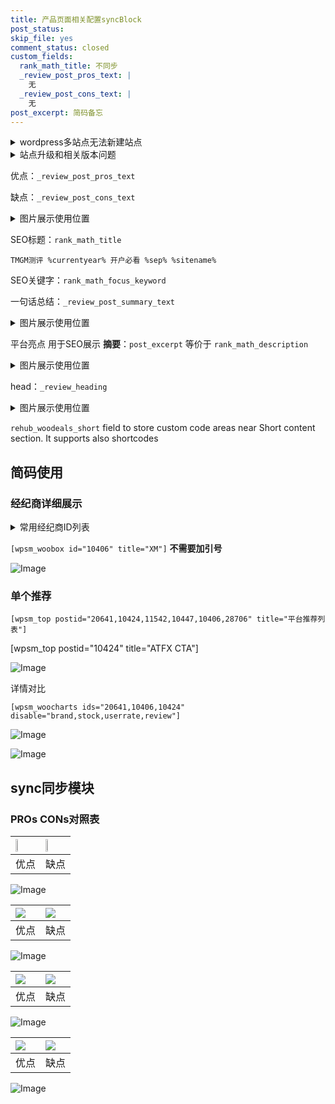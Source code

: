 ```yaml
---
title: 产品页面相关配置syncBlock
post_status: 
skip_file: yes
comment_status: closed
custom_fields:
  rank_math_title: 不同步
  _review_post_pros_text: |
    无
  _review_post_cons_text: |
    无
post_excerpt: 简码备忘
---
```

<details><summary>wordpress多站点无法新建站点</summary>

<li>和报错需要清理cookies一样的原因</li>
<li>wp-config.php里面<code>define( 'SUBDOMAIN_INSTALL', false );//子域名安装</code></li>
<li>新建子站点是用<code>define( 'SUBDOMAIN_INSTALL', true);//子域名安装</code> 完成以后，改成<code>false</code></li>
</details>

<details><summary>站点升级和相关版本问题</summary>

<p>wordpress：5.9.9
woocommerce：7.5.1
出现问题的地方：主题选项里面>><strong>Product layout >>compact style</strong></p>
<p>如何出现没有用过的字段 导致无法保存。先导出配置 然后进行修改，后面再次恢复即可。</p>
<p>出现部分字段无法显示时，需要返回默认布局后，对产品进行保存就好了。</p>
<p></p>
</details>

优点：`_review_post_pros_text`

缺点：`_review_post_cons_text`

<details><summary>图片展示使用位置</summary>

<img src="https://prod-files-secure.s3.us-west-2.amazonaws.com/39ed1227-6d7d-4570-be36-9ccd4a2c4241/f51d3d83-55d4-4bdf-9604-f37ec77ab556/Untitled.png?X-Amz-Algorithm=AWS4-HMAC-SHA256&X-Amz-Content-Sha256=UNSIGNED-PAYLOAD&X-Amz-Credential=ASIAZI2LB466WR26EL3N%2F20250809%2Fus-west-2%2Fs3%2Faws4_request&X-Amz-Date=20250809T105524Z&X-Amz-Expires=3600&X-Amz-Security-Token=IQoJb3JpZ2luX2VjEIP%2F%2F%2F%2F%2F%2F%2F%2F%2F%2FwEaCXVzLXdlc3QtMiJHMEUCICONrNE3BZRywgsEBTMfKL2DqAZlp6ZrOBGelQ7MJeJnAiEA62xO8qplFyuc2GX8S5N9%2FWSknWnEcJA5ijTzh%2Bmmz3QqiAQIvP%2F%2F%2F%2F%2F%2F%2F%2F%2F%2FARAAGgw2Mzc0MjMxODM4MDUiDJ2GPVRrMH5JC42k0CrcA4quhoecaMaUXnxRTu1OuwAaRqLFrcamego7HP19WYxNh7mBif%2FdoLOnEIXhhsUUuTtyYoqFSaj%2FO8O27VjJ6Lj4kJyxmRVUMAyB6SGXN%2BNGp%2BcgFRwkAr29W6p737r8si9BJWythMdtn6bDIW2fEMfFMpKxp0bURZriEcY3mCq3FjZ7r%2BlI31XRVyUHmTATJyTdzqUJ9300ZwNTuQXss1mEW7PV7E3J6Oixo7tHDZz4pb612iQVZ9eWAQre3HMrWKTYYHug%2F96un0A1O3xfp%2FtQL9H%2FPwB%2F2iyeVBRL6uWDMGsDpA6Ufq%2FViWAqb5TrsGaYH3rd73Cg0%2FdEzNdJAMS7koZz8iKmknSUyx4hsbq7uUc9zYCHS0E6H25CNftG3fXtRZWlpxv00QyCE2muJatncy1Zc4BQNx4zKNJFN9Lk0Z11Jbp%2BWknGBAt4mtfw5kYqOP5Q9EQkyaw2I9ccpXQS3fW5jToFNMGWmhh2JrcT8VtL4WKHdn1ajw5peSoXtQVxo9B%2Fnn91NfIP57stPN6KTl5%2BSL%2Bp9F9n%2F%2BVUxBuIsy57PXKFzbi9ZudEB%2BiE7ZRrHp0LxG9DIoQ3O%2BsNwx1%2B6ETsZgbGi4U%2BRedDuDM1HAK7uhBtLEttrTwUMLzR3MQGOqUBItYxraL2sd4uNeUhkQPFlyJJCtUXeYzVCXT7xJkgMSnKY0n%2BRDxPg3Q%2FwCF%2BZqu9XSs%2FBrkYV4gkeKzSb9xNHDXFvVMP%2Fl%2FpNC2GsOtI69g67U19WaAsJRZh%2FNmLQJkUdP9qilMkcCdyw06I%2FlzlZyP6dJ%2FbRYm5YwACwDKZFQepw5ufD%2F3gXsg48wEDnaOpCUKaaUdWqwZJZtVMQVsjOH1NbXiu&X-Amz-Signature=a02ea3e5e95dcd761e4d810d8de7b00d6637e52792ea5d1e35eb69085f79e72f&X-Amz-SignedHeaders=host&x-amz-checksum-mode=ENABLED&x-id=GetObject" alt="Image">
</details>

SEO标题：`rank_math_title`

`TMGM测评 %currentyear% 开户必看 %sep% %sitename%`

SEO关键字：`rank_math_focus_keyword`

一句话总结：`_review_post_summary_text`

<details><summary>图片展示使用位置</summary>

<img src="https://prod-files-secure.s3.us-west-2.amazonaws.com/39ed1227-6d7d-4570-be36-9ccd4a2c4241/4b96a922-296c-4f4e-8630-d1c870cbce01/Untitled.png?X-Amz-Algorithm=AWS4-HMAC-SHA256&X-Amz-Content-Sha256=UNSIGNED-PAYLOAD&X-Amz-Credential=ASIAZI2LB4666LQZVFPZ%2F20250809%2Fus-west-2%2Fs3%2Faws4_request&X-Amz-Date=20250809T105524Z&X-Amz-Expires=3600&X-Amz-Security-Token=IQoJb3JpZ2luX2VjEIP%2F%2F%2F%2F%2F%2F%2F%2F%2F%2FwEaCXVzLXdlc3QtMiJHMEUCIQD3dyrE8vALRtyJ3yotl4%2F4orV8O%2BAlJeVzbClKBlImvgIgGhv892TqtVdH6gARQN7ActmuGrNkT3mfn7tyySUdeGcqiAQIvP%2F%2F%2F%2F%2F%2F%2F%2F%2F%2FARAAGgw2Mzc0MjMxODM4MDUiDP56Zo3EwrGU76sP5SrcA6K5QNIVky0sd4ocUYmaevs6J5vImsKI46FDmfGPQz0fbd3sNU06wmAi1a0EytzjRkMLt%2FajFj0Wj9GnHwyfmPoE%2BMDbBgPfqWnpN0gC0j4n8Z%2BkcMTXMByV86E5%2FEXi9TC0WHJFBw6Zk6FN8nUTsHq1gCrA7xNAq6zUL39y8PRGyUBMdEMS2ZPHZMoSgu7EdjvZICcskR%2BLrpiJFD4NvRZlogxN0pTVqR1QSn7MMUEwaEVce%2B57lOmkhLBCCaPAD1n7L%2BkYwCU3UiWDRacdkirfSZHrZNLUBJJUBBfJjTSGCGMFSMwZTZxJPAIHTHqtC%2Fj%2BDLmcjk8pGAUsK%2Bi5IZjTk95cslXQQLfhkOjauzWRtxgVVZDZDizNVAuAf8BOeEfkgI9%2FIu2XvoeYpsE%2FTY41%2BkKqjqRSDagyO%2F3sa3BmookCJTMCu1uZwfhzUrDs2E79k22uCf2NROhdOk7%2BNALGyai3H%2F7hzwrGIPAXiwXrJcyCns76OJZGZocct1XffOYWD9xyIcm%2FFzytlLwLSvaV2lfRINCCGE%2F3LUG5Xhb5m7p%2FekxArO%2BTiS5Xwq2NMWIMQ8tOT56jbliXHJfiPw1C7%2FwHojqDKDRg3l7O%2F8p9%2FX1uNl4d9fml7EWFMPjQ3MQGOqUBfqrqcf7esfY299k99WIQ7Dt7EwYcyW%2B6ur1m0X5mt30s6ijuJVWr5N1mjASXxp9k6%2BfhDEzByh2Y9OJtoJUjeECCfylp8o5UI%2BBQv2nBxZdDwRvIRPzH5agX7yaYw3iHcS%2FHj6Xc46UI%2FpWFMYWdxg2xbDainCaSXDsERAI7pRD4S6xytJSQ7V04gjh344b3NoUl9b88fVKdbIJjTyg61s4YTPJf&X-Amz-Signature=53d1400c22ce02a1101e1ba461e8ba6f69cbc890e2b979c4fa45e27912f7ea1e&X-Amz-SignedHeaders=host&x-amz-checksum-mode=ENABLED&x-id=GetObject" alt="Image">
</details>

平台亮点 用于SEO展示 **摘要**：`post_excerpt`  等价于 `rank_math_description`

<details><summary>图片展示使用位置</summary>

<img src="https://prod-files-secure.s3.us-west-2.amazonaws.com/39ed1227-6d7d-4570-be36-9ccd4a2c4241/1ee11f63-b60a-4dfe-a7a7-d58ff23b5d88/Untitled.png?X-Amz-Algorithm=AWS4-HMAC-SHA256&X-Amz-Content-Sha256=UNSIGNED-PAYLOAD&X-Amz-Credential=ASIAZI2LB466234CTUNI%2F20250809%2Fus-west-2%2Fs3%2Faws4_request&X-Amz-Date=20250809T105524Z&X-Amz-Expires=3600&X-Amz-Security-Token=IQoJb3JpZ2luX2VjEIP%2F%2F%2F%2F%2F%2F%2F%2F%2F%2FwEaCXVzLXdlc3QtMiJGMEQCIEfDJYZxv7jBdi07YtJyuGkVWUlpzrelrqnetzfxG1upAiBk5kFQVx7T2ZAJ5sz4R6t30%2FMZtbz%2FOP0sZHdzgQJ%2FVSqIBAi8%2F%2F%2F%2F%2F%2F%2F%2F%2F%2F8BEAAaDDYzNzQyMzE4MzgwNSIMJpgp1Z1K5Y65Zah9KtwDcxXxbkL2cYhemQUIfaD6ZP7g00JTb8tYIQJWmz3bmEy1vfrt%2BTI%2BXv%2FJGah9C9SubRkTqvZI4LBPHVPvbmSiabb0PrOrdQ%2FEh7jcV72JvQAxUTUyO5bz%2Fc5sQgg4UR0YEbofM7vveRtKKuhbmGO%2Bqptahcr1uAfChyRIpDawjGCv4PsXMhXJk25415%2ByUTPkIt8NgAo%2Bpp9AW1LDGeDZz7kjsLopLb3fhhL4FJv%2F1t%2FItWmtmzk16rzP%2BCO%2BQt55l5UV2du3XWhVGnQ1cz4vCVhHuZdUxdiYgkqXoq4zhU%2BapTECz8hv3yJSwXgg293ofeDQA0BsaHjtJeYgVODNa0%2Bc5tnGLxqK%2BhZtdeZNBzEBt9Y%2B2dWgEig%2FKzmCbicQ7b1R%2FiYPal8skPyJ0DFmUGsVBCUosVchLE9Ut61f8mx9bf5vEPlelbUi2iUce98dsdp1eMFnoZjSoRypz4pVhD%2Bzk3kNTDjtHudcwo7byjhH9p%2BotvomMbwtX6Iur32U1NmKme9%2BHn4Az3IceGaNt4ELfxaSgtliiniCUVWsYcLSFowDiem7LBnE6UleWkUXOsFE2DSCTewGocn6sTLHIbH2nY9N5RlutcsdP8VmCFfDcFjJYC0ake69z1Ywpc%2FcxAY6pgEW0w9%2BZBvamjVv7p7aTf4LTRCImvM40U1kBgSZJfVRqKAEeNKaH9oLDoK9zn9u6D5dmnoHVNekv7oG3ouZms5vQCBpfMQ9dLTj1VFO3WQ%2BbiKCxA%2FOgEwVvYUDoYahSKxDsbbCN8fmuy5%2BIwqqWO5BdDCw2D8n6VJJtWN2amnJu%2Bza4F1R2W27R%2FgDkM%2FvD3%2FS0PdIBR9X%2BvI64CA6XGjntfCNNrUB&X-Amz-Signature=8cb45a8b9d0e69c3efff5b7636a0f2f17b9eb4668ec792b5cd2a13211e1e3784&X-Amz-SignedHeaders=host&x-amz-checksum-mode=ENABLED&x-id=GetObject" alt="Image">
<img src="https://prod-files-secure.s3.us-west-2.amazonaws.com/39ed1227-6d7d-4570-be36-9ccd4a2c4241/ad4118b5-78d8-4fbe-801e-3b29b5d99c01/Untitled.png?X-Amz-Algorithm=AWS4-HMAC-SHA256&X-Amz-Content-Sha256=UNSIGNED-PAYLOAD&X-Amz-Credential=ASIAZI2LB466234CTUNI%2F20250809%2Fus-west-2%2Fs3%2Faws4_request&X-Amz-Date=20250809T105524Z&X-Amz-Expires=3600&X-Amz-Security-Token=IQoJb3JpZ2luX2VjEIP%2F%2F%2F%2F%2F%2F%2F%2F%2F%2FwEaCXVzLXdlc3QtMiJGMEQCIEfDJYZxv7jBdi07YtJyuGkVWUlpzrelrqnetzfxG1upAiBk5kFQVx7T2ZAJ5sz4R6t30%2FMZtbz%2FOP0sZHdzgQJ%2FVSqIBAi8%2F%2F%2F%2F%2F%2F%2F%2F%2F%2F8BEAAaDDYzNzQyMzE4MzgwNSIMJpgp1Z1K5Y65Zah9KtwDcxXxbkL2cYhemQUIfaD6ZP7g00JTb8tYIQJWmz3bmEy1vfrt%2BTI%2BXv%2FJGah9C9SubRkTqvZI4LBPHVPvbmSiabb0PrOrdQ%2FEh7jcV72JvQAxUTUyO5bz%2Fc5sQgg4UR0YEbofM7vveRtKKuhbmGO%2Bqptahcr1uAfChyRIpDawjGCv4PsXMhXJk25415%2ByUTPkIt8NgAo%2Bpp9AW1LDGeDZz7kjsLopLb3fhhL4FJv%2F1t%2FItWmtmzk16rzP%2BCO%2BQt55l5UV2du3XWhVGnQ1cz4vCVhHuZdUxdiYgkqXoq4zhU%2BapTECz8hv3yJSwXgg293ofeDQA0BsaHjtJeYgVODNa0%2Bc5tnGLxqK%2BhZtdeZNBzEBt9Y%2B2dWgEig%2FKzmCbicQ7b1R%2FiYPal8skPyJ0DFmUGsVBCUosVchLE9Ut61f8mx9bf5vEPlelbUi2iUce98dsdp1eMFnoZjSoRypz4pVhD%2Bzk3kNTDjtHudcwo7byjhH9p%2BotvomMbwtX6Iur32U1NmKme9%2BHn4Az3IceGaNt4ELfxaSgtliiniCUVWsYcLSFowDiem7LBnE6UleWkUXOsFE2DSCTewGocn6sTLHIbH2nY9N5RlutcsdP8VmCFfDcFjJYC0ake69z1Ywpc%2FcxAY6pgEW0w9%2BZBvamjVv7p7aTf4LTRCImvM40U1kBgSZJfVRqKAEeNKaH9oLDoK9zn9u6D5dmnoHVNekv7oG3ouZms5vQCBpfMQ9dLTj1VFO3WQ%2BbiKCxA%2FOgEwVvYUDoYahSKxDsbbCN8fmuy5%2BIwqqWO5BdDCw2D8n6VJJtWN2amnJu%2Bza4F1R2W27R%2FgDkM%2FvD3%2FS0PdIBR9X%2BvI64CA6XGjntfCNNrUB&X-Amz-Signature=bf29bfedc7bf18bf4cd0db4cd05653a8f19be7d1b2e214f0070401f92883c405&X-Amz-SignedHeaders=host&x-amz-checksum-mode=ENABLED&x-id=GetObject" alt="Image">
<img src="https://prod-files-secure.s3.us-west-2.amazonaws.com/39ed1227-6d7d-4570-be36-9ccd4a2c4241/a38cf7c9-a79c-4b64-9e94-13589fe0758b/Untitled.png?X-Amz-Algorithm=AWS4-HMAC-SHA256&X-Amz-Content-Sha256=UNSIGNED-PAYLOAD&X-Amz-Credential=ASIAZI2LB466234CTUNI%2F20250809%2Fus-west-2%2Fs3%2Faws4_request&X-Amz-Date=20250809T105524Z&X-Amz-Expires=3600&X-Amz-Security-Token=IQoJb3JpZ2luX2VjEIP%2F%2F%2F%2F%2F%2F%2F%2F%2F%2FwEaCXVzLXdlc3QtMiJGMEQCIEfDJYZxv7jBdi07YtJyuGkVWUlpzrelrqnetzfxG1upAiBk5kFQVx7T2ZAJ5sz4R6t30%2FMZtbz%2FOP0sZHdzgQJ%2FVSqIBAi8%2F%2F%2F%2F%2F%2F%2F%2F%2F%2F8BEAAaDDYzNzQyMzE4MzgwNSIMJpgp1Z1K5Y65Zah9KtwDcxXxbkL2cYhemQUIfaD6ZP7g00JTb8tYIQJWmz3bmEy1vfrt%2BTI%2BXv%2FJGah9C9SubRkTqvZI4LBPHVPvbmSiabb0PrOrdQ%2FEh7jcV72JvQAxUTUyO5bz%2Fc5sQgg4UR0YEbofM7vveRtKKuhbmGO%2Bqptahcr1uAfChyRIpDawjGCv4PsXMhXJk25415%2ByUTPkIt8NgAo%2Bpp9AW1LDGeDZz7kjsLopLb3fhhL4FJv%2F1t%2FItWmtmzk16rzP%2BCO%2BQt55l5UV2du3XWhVGnQ1cz4vCVhHuZdUxdiYgkqXoq4zhU%2BapTECz8hv3yJSwXgg293ofeDQA0BsaHjtJeYgVODNa0%2Bc5tnGLxqK%2BhZtdeZNBzEBt9Y%2B2dWgEig%2FKzmCbicQ7b1R%2FiYPal8skPyJ0DFmUGsVBCUosVchLE9Ut61f8mx9bf5vEPlelbUi2iUce98dsdp1eMFnoZjSoRypz4pVhD%2Bzk3kNTDjtHudcwo7byjhH9p%2BotvomMbwtX6Iur32U1NmKme9%2BHn4Az3IceGaNt4ELfxaSgtliiniCUVWsYcLSFowDiem7LBnE6UleWkUXOsFE2DSCTewGocn6sTLHIbH2nY9N5RlutcsdP8VmCFfDcFjJYC0ake69z1Ywpc%2FcxAY6pgEW0w9%2BZBvamjVv7p7aTf4LTRCImvM40U1kBgSZJfVRqKAEeNKaH9oLDoK9zn9u6D5dmnoHVNekv7oG3ouZms5vQCBpfMQ9dLTj1VFO3WQ%2BbiKCxA%2FOgEwVvYUDoYahSKxDsbbCN8fmuy5%2BIwqqWO5BdDCw2D8n6VJJtWN2amnJu%2Bza4F1R2W27R%2FgDkM%2FvD3%2FS0PdIBR9X%2BvI64CA6XGjntfCNNrUB&X-Amz-Signature=eb0736284bc6746e7fefec6f663c13579973436b6791a53da4d96fdc62b60e22&X-Amz-SignedHeaders=host&x-amz-checksum-mode=ENABLED&x-id=GetObject" alt="Image">
<img src="https://prod-files-secure.s3.us-west-2.amazonaws.com/39ed1227-6d7d-4570-be36-9ccd4a2c4241/7da6fc1e-d2ac-42ae-8c75-cb5749aa18f6/Untitled.png?X-Amz-Algorithm=AWS4-HMAC-SHA256&X-Amz-Content-Sha256=UNSIGNED-PAYLOAD&X-Amz-Credential=ASIAZI2LB466234CTUNI%2F20250809%2Fus-west-2%2Fs3%2Faws4_request&X-Amz-Date=20250809T105524Z&X-Amz-Expires=3600&X-Amz-Security-Token=IQoJb3JpZ2luX2VjEIP%2F%2F%2F%2F%2F%2F%2F%2F%2F%2FwEaCXVzLXdlc3QtMiJGMEQCIEfDJYZxv7jBdi07YtJyuGkVWUlpzrelrqnetzfxG1upAiBk5kFQVx7T2ZAJ5sz4R6t30%2FMZtbz%2FOP0sZHdzgQJ%2FVSqIBAi8%2F%2F%2F%2F%2F%2F%2F%2F%2F%2F8BEAAaDDYzNzQyMzE4MzgwNSIMJpgp1Z1K5Y65Zah9KtwDcxXxbkL2cYhemQUIfaD6ZP7g00JTb8tYIQJWmz3bmEy1vfrt%2BTI%2BXv%2FJGah9C9SubRkTqvZI4LBPHVPvbmSiabb0PrOrdQ%2FEh7jcV72JvQAxUTUyO5bz%2Fc5sQgg4UR0YEbofM7vveRtKKuhbmGO%2Bqptahcr1uAfChyRIpDawjGCv4PsXMhXJk25415%2ByUTPkIt8NgAo%2Bpp9AW1LDGeDZz7kjsLopLb3fhhL4FJv%2F1t%2FItWmtmzk16rzP%2BCO%2BQt55l5UV2du3XWhVGnQ1cz4vCVhHuZdUxdiYgkqXoq4zhU%2BapTECz8hv3yJSwXgg293ofeDQA0BsaHjtJeYgVODNa0%2Bc5tnGLxqK%2BhZtdeZNBzEBt9Y%2B2dWgEig%2FKzmCbicQ7b1R%2FiYPal8skPyJ0DFmUGsVBCUosVchLE9Ut61f8mx9bf5vEPlelbUi2iUce98dsdp1eMFnoZjSoRypz4pVhD%2Bzk3kNTDjtHudcwo7byjhH9p%2BotvomMbwtX6Iur32U1NmKme9%2BHn4Az3IceGaNt4ELfxaSgtliiniCUVWsYcLSFowDiem7LBnE6UleWkUXOsFE2DSCTewGocn6sTLHIbH2nY9N5RlutcsdP8VmCFfDcFjJYC0ake69z1Ywpc%2FcxAY6pgEW0w9%2BZBvamjVv7p7aTf4LTRCImvM40U1kBgSZJfVRqKAEeNKaH9oLDoK9zn9u6D5dmnoHVNekv7oG3ouZms5vQCBpfMQ9dLTj1VFO3WQ%2BbiKCxA%2FOgEwVvYUDoYahSKxDsbbCN8fmuy5%2BIwqqWO5BdDCw2D8n6VJJtWN2amnJu%2Bza4F1R2W27R%2FgDkM%2FvD3%2FS0PdIBR9X%2BvI64CA6XGjntfCNNrUB&X-Amz-Signature=b5b054f18f492c4f31c97fc9a6f98410fe1a164646d4144ec81214e81e00a70a&X-Amz-SignedHeaders=host&x-amz-checksum-mode=ENABLED&x-id=GetObject" alt="Image">
<img src="https://prod-files-secure.s3.us-west-2.amazonaws.com/39ed1227-6d7d-4570-be36-9ccd4a2c4241/7e97f40a-eaee-47f5-b2f9-475f96808fa7/Untitled.png?X-Amz-Algorithm=AWS4-HMAC-SHA256&X-Amz-Content-Sha256=UNSIGNED-PAYLOAD&X-Amz-Credential=ASIAZI2LB466234CTUNI%2F20250809%2Fus-west-2%2Fs3%2Faws4_request&X-Amz-Date=20250809T105524Z&X-Amz-Expires=3600&X-Amz-Security-Token=IQoJb3JpZ2luX2VjEIP%2F%2F%2F%2F%2F%2F%2F%2F%2F%2FwEaCXVzLXdlc3QtMiJGMEQCIEfDJYZxv7jBdi07YtJyuGkVWUlpzrelrqnetzfxG1upAiBk5kFQVx7T2ZAJ5sz4R6t30%2FMZtbz%2FOP0sZHdzgQJ%2FVSqIBAi8%2F%2F%2F%2F%2F%2F%2F%2F%2F%2F8BEAAaDDYzNzQyMzE4MzgwNSIMJpgp1Z1K5Y65Zah9KtwDcxXxbkL2cYhemQUIfaD6ZP7g00JTb8tYIQJWmz3bmEy1vfrt%2BTI%2BXv%2FJGah9C9SubRkTqvZI4LBPHVPvbmSiabb0PrOrdQ%2FEh7jcV72JvQAxUTUyO5bz%2Fc5sQgg4UR0YEbofM7vveRtKKuhbmGO%2Bqptahcr1uAfChyRIpDawjGCv4PsXMhXJk25415%2ByUTPkIt8NgAo%2Bpp9AW1LDGeDZz7kjsLopLb3fhhL4FJv%2F1t%2FItWmtmzk16rzP%2BCO%2BQt55l5UV2du3XWhVGnQ1cz4vCVhHuZdUxdiYgkqXoq4zhU%2BapTECz8hv3yJSwXgg293ofeDQA0BsaHjtJeYgVODNa0%2Bc5tnGLxqK%2BhZtdeZNBzEBt9Y%2B2dWgEig%2FKzmCbicQ7b1R%2FiYPal8skPyJ0DFmUGsVBCUosVchLE9Ut61f8mx9bf5vEPlelbUi2iUce98dsdp1eMFnoZjSoRypz4pVhD%2Bzk3kNTDjtHudcwo7byjhH9p%2BotvomMbwtX6Iur32U1NmKme9%2BHn4Az3IceGaNt4ELfxaSgtliiniCUVWsYcLSFowDiem7LBnE6UleWkUXOsFE2DSCTewGocn6sTLHIbH2nY9N5RlutcsdP8VmCFfDcFjJYC0ake69z1Ywpc%2FcxAY6pgEW0w9%2BZBvamjVv7p7aTf4LTRCImvM40U1kBgSZJfVRqKAEeNKaH9oLDoK9zn9u6D5dmnoHVNekv7oG3ouZms5vQCBpfMQ9dLTj1VFO3WQ%2BbiKCxA%2FOgEwVvYUDoYahSKxDsbbCN8fmuy5%2BIwqqWO5BdDCw2D8n6VJJtWN2amnJu%2Bza4F1R2W27R%2FgDkM%2FvD3%2FS0PdIBR9X%2BvI64CA6XGjntfCNNrUB&X-Amz-Signature=f187c3a4855858c0e2be892cf7cccdcc4d87d298100c9bf82d5b142e88a12753&X-Amz-SignedHeaders=host&x-amz-checksum-mode=ENABLED&x-id=GetObject" alt="Image">
</details>

head：`_review_heading`

<details><summary>图片展示使用位置</summary>

<img src="https://prod-files-secure.s3.us-west-2.amazonaws.com/39ed1227-6d7d-4570-be36-9ccd4a2c4241/3a4650ad-9887-415c-889a-edd51fa54f27/Untitled.png?X-Amz-Algorithm=AWS4-HMAC-SHA256&X-Amz-Content-Sha256=UNSIGNED-PAYLOAD&X-Amz-Credential=ASIAZI2LB466ZDZLVRRM%2F20250809%2Fus-west-2%2Fs3%2Faws4_request&X-Amz-Date=20250809T105526Z&X-Amz-Expires=3600&X-Amz-Security-Token=IQoJb3JpZ2luX2VjEIP%2F%2F%2F%2F%2F%2F%2F%2F%2F%2FwEaCXVzLXdlc3QtMiJHMEUCIAdFtp8R6Jge7UcFXT%2FkoTALKDfaAmleU5ipFzdZ3WdPAiEA%2FqS4Y4V6zCHop6sDpmoKAInnFD16yjADUcX%2BxkN%2BF2EqiAQIvP%2F%2F%2F%2F%2F%2F%2F%2F%2F%2FARAAGgw2Mzc0MjMxODM4MDUiDLRMYlka7gF7qWfzACrcA6IDeTk5Jxm2G5KLFV7FxPV7zzQA3Ln6yq6RmzuIJmMt3r4iUQZkMdoFY8Yl7aRvN2TV9JkC3QpipUKBPKKuHsNBMv%2FBALq5qcfF6HPluRn8Ize0tzz6G31hnNah8NPl2pEDM9Ljr5%2FoBlyKMBubzOpKOa4QgDslPHhuERirPUhT7mHkWAGQmKCo2MCVU55YgeFw66F3nNv6MFp7WiKTq4ngkLqwucrxMQ9dqHbY0mQ0rOZz0%2Bf8woraokVdiw45A5j%2Bkozos8edUskVkVa7ODc%2FpCyYqC8KFCBQuwR7DoASndalUEAU2VH3xJxPlMyXWgJJHcFrO3St1mNzEkmrk0ajOzJzPp8Lm6%2FFX56%2FkRRLiEs2hOWglCvvmDYjN3G8I%2Bo7b1byL%2FrOL3SuJOW5kI2WWXx8q587ZyU%2B6rxTTe%2FBBa%2FEyM8W0mkdiQR9y8dSjCt%2B5HgSN5lrhhUlGEY1FIZicyyGKNiAsd6WwaA1WH5Yg4vNqcUN1KqDz8Kvsz1QgU3m%2B30%2FDmZFTvvkK%2F7tYEapoI25hhen6sHDl7DA9aqltLJFmTT6RVuJgwViqkwcrsKbSsnc9le94OKhrFAwjp5EqhxqcS9Tq89rqhiqDlqk1b%2FoxIdprG7j4OU1MKTK3MQGOqUBUlW33PhC9PomzaFKAavFRCEUQX7oOOcWLD%2Fdebk3qxe%2F23jH8W3uOV5Qp0dgOxzBP1ZvygmsoYryLZJKdXVYMp6xA5CL7CnS8GK9aXN7T5w9BrLMlJd%2FIwTX7TbOkEIJ%2BLGQ7tvGwoLlRm%2F6DC%2BvhFxnkumL0jeOisw%2Fs01PjB%2FGciRT6OgcKpJv%2F8Smy229Cwf4K9D3%2BT2O63uPVFYFmREMpbmH&X-Amz-Signature=e1f07786764b08f184e84cb62a7f567d975800c6c9d597ae6f2ddad75ccc09af&X-Amz-SignedHeaders=host&x-amz-checksum-mode=ENABLED&x-id=GetObject" alt="Image">
</details>

`rehub_woodeals_short`	field to store custom code areas near Short content section. It supports also shortcodes



## 简码使用

### 经纪商详细展示

<details><summary>常用经纪商ID列表</summary>

<pre><code class="php">嘉盛 ===> 20641  [wpsm_woobox id="20641" title="嘉盛"]
易信easymarkets ===> 11542  [wpsm_woobox id="11542" title="易信easymarkets"]
ATFX外汇 ===> 10424  [wpsm_woobox id="10424" title="ATFX"]
XM ===> 10406  [wpsm_woobox id="10406" title="XM"]
TMGM ===> 29622  [wpsm_woobox id="29622" title="TMGM"]
HYCM ===> 10447  [wpsm_woobox id="10447" title="HYCM"]
fpmarkets澳福外汇 ===> 20639  [wpsm_woobox id="20639" title="fpmarkets澳福外汇"]</code></pre>
</details>

`[wpsm_woobox id="10406" title="XM"]` **不需要加引号**

![Image](https://prod-files-secure.s3.us-west-2.amazonaws.com/39ed1227-6d7d-4570-be36-9ccd4a2c4241/4f898f9d-0fa7-4e43-acd3-ac6bc7be575a/Untitled.png?X-Amz-Algorithm=AWS4-HMAC-SHA256&X-Amz-Content-Sha256=UNSIGNED-PAYLOAD&X-Amz-Credential=ASIAZI2LB466RDR5TEDT%2F20250809%2Fus-west-2%2Fs3%2Faws4_request&X-Amz-Date=20250809T105522Z&X-Amz-Expires=3600&X-Amz-Security-Token=IQoJb3JpZ2luX2VjEIP%2F%2F%2F%2F%2F%2F%2F%2F%2F%2FwEaCXVzLXdlc3QtMiJHMEUCIQDmgD87KJzihH1NTlneBNyN1zYhRudtfYdL%2Fe5vz1%2BIvwIgZTAn8MkDHnjYqYIcA04goo%2Bb%2F7gE2WRop%2BdnWM7HcFIqiAQIvP%2F%2F%2F%2F%2F%2F%2F%2F%2F%2FARAAGgw2Mzc0MjMxODM4MDUiDBr4m9LTG6U60oM7OyrcA1ROHy8SE5EVetKOjCuGU%2BhO%2Fs%2FkfHK0WdM%2BuMClrnHsGfCCLfOOP5ZczH6GS4gc1AZrCLw%2BbS1Sktv1jAXwxTcNHAc0dlJObGCu4bMYfuiWWEHgIj8%2FLwSo%2B9%2F3tvnPYn2u2oxQyhhkOWQZIxlyeWpGuWg0PBcp8dd28H0MXm%2FT0%2B7v3PN3UJp8Zsbv8r1cl4NaKN8oUOjey8tsH0Qa0DQjd2LYHMw1Gd%2BQWgPi73Rz%2B%2FfDuvry%2B0uwtDKQ1oyVPxagPYkkU5d52TtKMpnsYPE3H7vhqKTA616NFSo8tbrbpphcw7taTdhx3A7ZHSIdJXspz88sYLzr%2BMaocoJXaMfXXVBtglazHl6zvu0aOT3b0G9MIBFnXRVeN0bTjYQIR5SRj%2Fp%2BXUizHs5H953PTdLOA6HOiS%2BDvIP56L5h%2FEd4QBGvq9D8V0Wg6CyWnVNhluCoxgz%2BisApNAVbJ%2B8cHGXfYig4mpFZcl9ted1vEnVO9Bb2SQSBkCkr2wnnyZrK13NsLU1voS7mH%2FZ6bdguOUc05yNsDMWoFi%2BCvelm0X8z0m%2FPSptI9plmBURDHJUe2i4fVECeLIO%2Bq3lGDxzvQmlIxhBYPpGWOG0PUQy7oPghyL7rBEGULhGVkmyBMKLJ3MQGOqUBVxLmN33bGg7%2BCMzQEy8RVqpjkTFGzae74cz%2F12j3UDjth9bH9U0D2x8uzmtlLDSEB0bSsfLO3%2ByCp1hpql74ASq4%2FOYi0u%2B19Ut8Mm59VOutnnc9oMvo2q6h%2ByT17pcl%2FOSn3gZoDko%2BzA47ywS7EPaneaLlrekCsxyYdmih47uab1mXq182Y7tJhJ3q49tSHUNX53hC0jqL%2Fw5bBpuJQbeJtFKW&X-Amz-Signature=0620d14ddbfee0cc0713c9f049d01f3969b5a51cc2da049cd750769d6c2ad1e1&X-Amz-SignedHeaders=host&x-amz-checksum-mode=ENABLED&x-id=GetObject)

### 单个推荐
`[wpsm_top postid="20641,10424,11542,10447,10406,28706" title="平台推荐列表"]`

[wpsm_top postid="10424" title="ATFX CTA"]

![Image](https://prod-files-secure.s3.us-west-2.amazonaws.com/39ed1227-6d7d-4570-be36-9ccd4a2c4241/5ac620dc-51a8-48b6-b55d-91f47299193c/Untitled.png?X-Amz-Algorithm=AWS4-HMAC-SHA256&X-Amz-Content-Sha256=UNSIGNED-PAYLOAD&X-Amz-Credential=ASIAZI2LB466RDR5TEDT%2F20250809%2Fus-west-2%2Fs3%2Faws4_request&X-Amz-Date=20250809T105522Z&X-Amz-Expires=3600&X-Amz-Security-Token=IQoJb3JpZ2luX2VjEIP%2F%2F%2F%2F%2F%2F%2F%2F%2F%2FwEaCXVzLXdlc3QtMiJHMEUCIQDmgD87KJzihH1NTlneBNyN1zYhRudtfYdL%2Fe5vz1%2BIvwIgZTAn8MkDHnjYqYIcA04goo%2Bb%2F7gE2WRop%2BdnWM7HcFIqiAQIvP%2F%2F%2F%2F%2F%2F%2F%2F%2F%2FARAAGgw2Mzc0MjMxODM4MDUiDBr4m9LTG6U60oM7OyrcA1ROHy8SE5EVetKOjCuGU%2BhO%2Fs%2FkfHK0WdM%2BuMClrnHsGfCCLfOOP5ZczH6GS4gc1AZrCLw%2BbS1Sktv1jAXwxTcNHAc0dlJObGCu4bMYfuiWWEHgIj8%2FLwSo%2B9%2F3tvnPYn2u2oxQyhhkOWQZIxlyeWpGuWg0PBcp8dd28H0MXm%2FT0%2B7v3PN3UJp8Zsbv8r1cl4NaKN8oUOjey8tsH0Qa0DQjd2LYHMw1Gd%2BQWgPi73Rz%2B%2FfDuvry%2B0uwtDKQ1oyVPxagPYkkU5d52TtKMpnsYPE3H7vhqKTA616NFSo8tbrbpphcw7taTdhx3A7ZHSIdJXspz88sYLzr%2BMaocoJXaMfXXVBtglazHl6zvu0aOT3b0G9MIBFnXRVeN0bTjYQIR5SRj%2Fp%2BXUizHs5H953PTdLOA6HOiS%2BDvIP56L5h%2FEd4QBGvq9D8V0Wg6CyWnVNhluCoxgz%2BisApNAVbJ%2B8cHGXfYig4mpFZcl9ted1vEnVO9Bb2SQSBkCkr2wnnyZrK13NsLU1voS7mH%2FZ6bdguOUc05yNsDMWoFi%2BCvelm0X8z0m%2FPSptI9plmBURDHJUe2i4fVECeLIO%2Bq3lGDxzvQmlIxhBYPpGWOG0PUQy7oPghyL7rBEGULhGVkmyBMKLJ3MQGOqUBVxLmN33bGg7%2BCMzQEy8RVqpjkTFGzae74cz%2F12j3UDjth9bH9U0D2x8uzmtlLDSEB0bSsfLO3%2ByCp1hpql74ASq4%2FOYi0u%2B19Ut8Mm59VOutnnc9oMvo2q6h%2ByT17pcl%2FOSn3gZoDko%2BzA47ywS7EPaneaLlrekCsxyYdmih47uab1mXq182Y7tJhJ3q49tSHUNX53hC0jqL%2Fw5bBpuJQbeJtFKW&X-Amz-Signature=c3f42ee3b2908a940f6996bc07b1f0bdc786e9d944b9456c84ecf12750d9e35c&X-Amz-SignedHeaders=host&x-amz-checksum-mode=ENABLED&x-id=GetObject)

详情对比

`[wpsm_woocharts ids="20641,10406,10424" disable="brand,stock,userrate,review"]`

![Image](https://prod-files-secure.s3.us-west-2.amazonaws.com/39ed1227-6d7d-4570-be36-9ccd4a2c4241/bf3ba45f-b9f3-4295-8aef-b4a495fd25f4/Untitled.png?X-Amz-Algorithm=AWS4-HMAC-SHA256&X-Amz-Content-Sha256=UNSIGNED-PAYLOAD&X-Amz-Credential=ASIAZI2LB466RDR5TEDT%2F20250809%2Fus-west-2%2Fs3%2Faws4_request&X-Amz-Date=20250809T105522Z&X-Amz-Expires=3600&X-Amz-Security-Token=IQoJb3JpZ2luX2VjEIP%2F%2F%2F%2F%2F%2F%2F%2F%2F%2FwEaCXVzLXdlc3QtMiJHMEUCIQDmgD87KJzihH1NTlneBNyN1zYhRudtfYdL%2Fe5vz1%2BIvwIgZTAn8MkDHnjYqYIcA04goo%2Bb%2F7gE2WRop%2BdnWM7HcFIqiAQIvP%2F%2F%2F%2F%2F%2F%2F%2F%2F%2FARAAGgw2Mzc0MjMxODM4MDUiDBr4m9LTG6U60oM7OyrcA1ROHy8SE5EVetKOjCuGU%2BhO%2Fs%2FkfHK0WdM%2BuMClrnHsGfCCLfOOP5ZczH6GS4gc1AZrCLw%2BbS1Sktv1jAXwxTcNHAc0dlJObGCu4bMYfuiWWEHgIj8%2FLwSo%2B9%2F3tvnPYn2u2oxQyhhkOWQZIxlyeWpGuWg0PBcp8dd28H0MXm%2FT0%2B7v3PN3UJp8Zsbv8r1cl4NaKN8oUOjey8tsH0Qa0DQjd2LYHMw1Gd%2BQWgPi73Rz%2B%2FfDuvry%2B0uwtDKQ1oyVPxagPYkkU5d52TtKMpnsYPE3H7vhqKTA616NFSo8tbrbpphcw7taTdhx3A7ZHSIdJXspz88sYLzr%2BMaocoJXaMfXXVBtglazHl6zvu0aOT3b0G9MIBFnXRVeN0bTjYQIR5SRj%2Fp%2BXUizHs5H953PTdLOA6HOiS%2BDvIP56L5h%2FEd4QBGvq9D8V0Wg6CyWnVNhluCoxgz%2BisApNAVbJ%2B8cHGXfYig4mpFZcl9ted1vEnVO9Bb2SQSBkCkr2wnnyZrK13NsLU1voS7mH%2FZ6bdguOUc05yNsDMWoFi%2BCvelm0X8z0m%2FPSptI9plmBURDHJUe2i4fVECeLIO%2Bq3lGDxzvQmlIxhBYPpGWOG0PUQy7oPghyL7rBEGULhGVkmyBMKLJ3MQGOqUBVxLmN33bGg7%2BCMzQEy8RVqpjkTFGzae74cz%2F12j3UDjth9bH9U0D2x8uzmtlLDSEB0bSsfLO3%2ByCp1hpql74ASq4%2FOYi0u%2B19Ut8Mm59VOutnnc9oMvo2q6h%2ByT17pcl%2FOSn3gZoDko%2BzA47ywS7EPaneaLlrekCsxyYdmih47uab1mXq182Y7tJhJ3q49tSHUNX53hC0jqL%2Fw5bBpuJQbeJtFKW&X-Amz-Signature=ae61d492885edb5942dc200b8b3f624792a9bd3b2a4c944c48aa202444b94f6d&X-Amz-SignedHeaders=host&x-amz-checksum-mode=ENABLED&x-id=GetObject)

![Image](https://prod-files-secure.s3.us-west-2.amazonaws.com/39ed1227-6d7d-4570-be36-9ccd4a2c4241/30bc56ef-f383-4b48-9768-2ebc9e436ec0/Untitled.png?X-Amz-Algorithm=AWS4-HMAC-SHA256&X-Amz-Content-Sha256=UNSIGNED-PAYLOAD&X-Amz-Credential=ASIAZI2LB466RDR5TEDT%2F20250809%2Fus-west-2%2Fs3%2Faws4_request&X-Amz-Date=20250809T105522Z&X-Amz-Expires=3600&X-Amz-Security-Token=IQoJb3JpZ2luX2VjEIP%2F%2F%2F%2F%2F%2F%2F%2F%2F%2FwEaCXVzLXdlc3QtMiJHMEUCIQDmgD87KJzihH1NTlneBNyN1zYhRudtfYdL%2Fe5vz1%2BIvwIgZTAn8MkDHnjYqYIcA04goo%2Bb%2F7gE2WRop%2BdnWM7HcFIqiAQIvP%2F%2F%2F%2F%2F%2F%2F%2F%2F%2FARAAGgw2Mzc0MjMxODM4MDUiDBr4m9LTG6U60oM7OyrcA1ROHy8SE5EVetKOjCuGU%2BhO%2Fs%2FkfHK0WdM%2BuMClrnHsGfCCLfOOP5ZczH6GS4gc1AZrCLw%2BbS1Sktv1jAXwxTcNHAc0dlJObGCu4bMYfuiWWEHgIj8%2FLwSo%2B9%2F3tvnPYn2u2oxQyhhkOWQZIxlyeWpGuWg0PBcp8dd28H0MXm%2FT0%2B7v3PN3UJp8Zsbv8r1cl4NaKN8oUOjey8tsH0Qa0DQjd2LYHMw1Gd%2BQWgPi73Rz%2B%2FfDuvry%2B0uwtDKQ1oyVPxagPYkkU5d52TtKMpnsYPE3H7vhqKTA616NFSo8tbrbpphcw7taTdhx3A7ZHSIdJXspz88sYLzr%2BMaocoJXaMfXXVBtglazHl6zvu0aOT3b0G9MIBFnXRVeN0bTjYQIR5SRj%2Fp%2BXUizHs5H953PTdLOA6HOiS%2BDvIP56L5h%2FEd4QBGvq9D8V0Wg6CyWnVNhluCoxgz%2BisApNAVbJ%2B8cHGXfYig4mpFZcl9ted1vEnVO9Bb2SQSBkCkr2wnnyZrK13NsLU1voS7mH%2FZ6bdguOUc05yNsDMWoFi%2BCvelm0X8z0m%2FPSptI9plmBURDHJUe2i4fVECeLIO%2Bq3lGDxzvQmlIxhBYPpGWOG0PUQy7oPghyL7rBEGULhGVkmyBMKLJ3MQGOqUBVxLmN33bGg7%2BCMzQEy8RVqpjkTFGzae74cz%2F12j3UDjth9bH9U0D2x8uzmtlLDSEB0bSsfLO3%2ByCp1hpql74ASq4%2FOYi0u%2B19Ut8Mm59VOutnnc9oMvo2q6h%2ByT17pcl%2FOSn3gZoDko%2BzA47ywS7EPaneaLlrekCsxyYdmih47uab1mXq182Y7tJhJ3q49tSHUNX53hC0jqL%2Fw5bBpuJQbeJtFKW&X-Amz-Signature=718e4b49284e3b8291aba32905282bbd7fc63f053adbb863bb010b1bb643303b&X-Amz-SignedHeaders=host&x-amz-checksum-mode=ENABLED&x-id=GetObject)

## sync同步模块

### PROs CONs对照表

| <img src="https://cdn.ifttt.fun/gh/jarlin8/OSS@main/icons/customize/pros.svg" height="auto" width="37.3%"> | <img src="https://cdn.ifttt.fun/gh/jarlin8/OSS@main/icons/customize/cons.svg" height="auto" width="28.8%"> |
| :--- | :--- |
| 优点 | 缺点 |

![Image](https://prod-files-secure.s3.us-west-2.amazonaws.com/39ed1227-6d7d-4570-be36-9ccd4a2c4241/8742b755-dfb5-4004-9a5f-d6e561664bd8/Untitled.png?X-Amz-Algorithm=AWS4-HMAC-SHA256&X-Amz-Content-Sha256=UNSIGNED-PAYLOAD&X-Amz-Credential=ASIAZI2LB466RDR5TEDT%2F20250809%2Fus-west-2%2Fs3%2Faws4_request&X-Amz-Date=20250809T105522Z&X-Amz-Expires=3600&X-Amz-Security-Token=IQoJb3JpZ2luX2VjEIP%2F%2F%2F%2F%2F%2F%2F%2F%2F%2FwEaCXVzLXdlc3QtMiJHMEUCIQDmgD87KJzihH1NTlneBNyN1zYhRudtfYdL%2Fe5vz1%2BIvwIgZTAn8MkDHnjYqYIcA04goo%2Bb%2F7gE2WRop%2BdnWM7HcFIqiAQIvP%2F%2F%2F%2F%2F%2F%2F%2F%2F%2FARAAGgw2Mzc0MjMxODM4MDUiDBr4m9LTG6U60oM7OyrcA1ROHy8SE5EVetKOjCuGU%2BhO%2Fs%2FkfHK0WdM%2BuMClrnHsGfCCLfOOP5ZczH6GS4gc1AZrCLw%2BbS1Sktv1jAXwxTcNHAc0dlJObGCu4bMYfuiWWEHgIj8%2FLwSo%2B9%2F3tvnPYn2u2oxQyhhkOWQZIxlyeWpGuWg0PBcp8dd28H0MXm%2FT0%2B7v3PN3UJp8Zsbv8r1cl4NaKN8oUOjey8tsH0Qa0DQjd2LYHMw1Gd%2BQWgPi73Rz%2B%2FfDuvry%2B0uwtDKQ1oyVPxagPYkkU5d52TtKMpnsYPE3H7vhqKTA616NFSo8tbrbpphcw7taTdhx3A7ZHSIdJXspz88sYLzr%2BMaocoJXaMfXXVBtglazHl6zvu0aOT3b0G9MIBFnXRVeN0bTjYQIR5SRj%2Fp%2BXUizHs5H953PTdLOA6HOiS%2BDvIP56L5h%2FEd4QBGvq9D8V0Wg6CyWnVNhluCoxgz%2BisApNAVbJ%2B8cHGXfYig4mpFZcl9ted1vEnVO9Bb2SQSBkCkr2wnnyZrK13NsLU1voS7mH%2FZ6bdguOUc05yNsDMWoFi%2BCvelm0X8z0m%2FPSptI9plmBURDHJUe2i4fVECeLIO%2Bq3lGDxzvQmlIxhBYPpGWOG0PUQy7oPghyL7rBEGULhGVkmyBMKLJ3MQGOqUBVxLmN33bGg7%2BCMzQEy8RVqpjkTFGzae74cz%2F12j3UDjth9bH9U0D2x8uzmtlLDSEB0bSsfLO3%2ByCp1hpql74ASq4%2FOYi0u%2B19Ut8Mm59VOutnnc9oMvo2q6h%2ByT17pcl%2FOSn3gZoDko%2BzA47ywS7EPaneaLlrekCsxyYdmih47uab1mXq182Y7tJhJ3q49tSHUNX53hC0jqL%2Fw5bBpuJQbeJtFKW&X-Amz-Signature=fe9d2c950f8e97067545eccc23054c301b5e7436fdd1a7a8ae336ca76944b614&X-Amz-SignedHeaders=host&x-amz-checksum-mode=ENABLED&x-id=GetObject)

| <img src="https://cdn.ifttt.fun/gh/jarlin8/OSS@main/icons/customize/pros1.svg" height="auto"> | <img src="https://cdn.ifttt.fun/gh/jarlin8/OSS@main/icons/customize/cons1.svg" height="auto"> |
| :--- | :--- |
| 优点 | 缺点 |

![Image](https://prod-files-secure.s3.us-west-2.amazonaws.com/39ed1227-6d7d-4570-be36-9ccd4a2c4241/806358f8-c9c4-4e17-bb35-c6c76a5397a5/Untitled.png?X-Amz-Algorithm=AWS4-HMAC-SHA256&X-Amz-Content-Sha256=UNSIGNED-PAYLOAD&X-Amz-Credential=ASIAZI2LB466RDR5TEDT%2F20250809%2Fus-west-2%2Fs3%2Faws4_request&X-Amz-Date=20250809T105522Z&X-Amz-Expires=3600&X-Amz-Security-Token=IQoJb3JpZ2luX2VjEIP%2F%2F%2F%2F%2F%2F%2F%2F%2F%2FwEaCXVzLXdlc3QtMiJHMEUCIQDmgD87KJzihH1NTlneBNyN1zYhRudtfYdL%2Fe5vz1%2BIvwIgZTAn8MkDHnjYqYIcA04goo%2Bb%2F7gE2WRop%2BdnWM7HcFIqiAQIvP%2F%2F%2F%2F%2F%2F%2F%2F%2F%2FARAAGgw2Mzc0MjMxODM4MDUiDBr4m9LTG6U60oM7OyrcA1ROHy8SE5EVetKOjCuGU%2BhO%2Fs%2FkfHK0WdM%2BuMClrnHsGfCCLfOOP5ZczH6GS4gc1AZrCLw%2BbS1Sktv1jAXwxTcNHAc0dlJObGCu4bMYfuiWWEHgIj8%2FLwSo%2B9%2F3tvnPYn2u2oxQyhhkOWQZIxlyeWpGuWg0PBcp8dd28H0MXm%2FT0%2B7v3PN3UJp8Zsbv8r1cl4NaKN8oUOjey8tsH0Qa0DQjd2LYHMw1Gd%2BQWgPi73Rz%2B%2FfDuvry%2B0uwtDKQ1oyVPxagPYkkU5d52TtKMpnsYPE3H7vhqKTA616NFSo8tbrbpphcw7taTdhx3A7ZHSIdJXspz88sYLzr%2BMaocoJXaMfXXVBtglazHl6zvu0aOT3b0G9MIBFnXRVeN0bTjYQIR5SRj%2Fp%2BXUizHs5H953PTdLOA6HOiS%2BDvIP56L5h%2FEd4QBGvq9D8V0Wg6CyWnVNhluCoxgz%2BisApNAVbJ%2B8cHGXfYig4mpFZcl9ted1vEnVO9Bb2SQSBkCkr2wnnyZrK13NsLU1voS7mH%2FZ6bdguOUc05yNsDMWoFi%2BCvelm0X8z0m%2FPSptI9plmBURDHJUe2i4fVECeLIO%2Bq3lGDxzvQmlIxhBYPpGWOG0PUQy7oPghyL7rBEGULhGVkmyBMKLJ3MQGOqUBVxLmN33bGg7%2BCMzQEy8RVqpjkTFGzae74cz%2F12j3UDjth9bH9U0D2x8uzmtlLDSEB0bSsfLO3%2ByCp1hpql74ASq4%2FOYi0u%2B19Ut8Mm59VOutnnc9oMvo2q6h%2ByT17pcl%2FOSn3gZoDko%2BzA47ywS7EPaneaLlrekCsxyYdmih47uab1mXq182Y7tJhJ3q49tSHUNX53hC0jqL%2Fw5bBpuJQbeJtFKW&X-Amz-Signature=270d1b3b3474ac7649a092e5cdf0df8303c0fd0037927a8eb1cf178105bbfc57&X-Amz-SignedHeaders=host&x-amz-checksum-mode=ENABLED&x-id=GetObject)

| <img src="https://cdn.ifttt.fun/gh/jarlin8/OSS@main/icons/customize/pros2.svg" height="auto"> | <img src="https://cdn.ifttt.fun/gh/jarlin8/OSS@main/icons/customize/cons2.svg" height="auto"> |
| :--- | :--- |
| 优点 | 缺点 |

![Image](https://prod-files-secure.s3.us-west-2.amazonaws.com/39ed1227-6d7d-4570-be36-9ccd4a2c4241/a9245ec9-70dd-4005-b534-0d54315fc5f3/Untitled.png?X-Amz-Algorithm=AWS4-HMAC-SHA256&X-Amz-Content-Sha256=UNSIGNED-PAYLOAD&X-Amz-Credential=ASIAZI2LB466RDR5TEDT%2F20250809%2Fus-west-2%2Fs3%2Faws4_request&X-Amz-Date=20250809T105522Z&X-Amz-Expires=3600&X-Amz-Security-Token=IQoJb3JpZ2luX2VjEIP%2F%2F%2F%2F%2F%2F%2F%2F%2F%2FwEaCXVzLXdlc3QtMiJHMEUCIQDmgD87KJzihH1NTlneBNyN1zYhRudtfYdL%2Fe5vz1%2BIvwIgZTAn8MkDHnjYqYIcA04goo%2Bb%2F7gE2WRop%2BdnWM7HcFIqiAQIvP%2F%2F%2F%2F%2F%2F%2F%2F%2F%2FARAAGgw2Mzc0MjMxODM4MDUiDBr4m9LTG6U60oM7OyrcA1ROHy8SE5EVetKOjCuGU%2BhO%2Fs%2FkfHK0WdM%2BuMClrnHsGfCCLfOOP5ZczH6GS4gc1AZrCLw%2BbS1Sktv1jAXwxTcNHAc0dlJObGCu4bMYfuiWWEHgIj8%2FLwSo%2B9%2F3tvnPYn2u2oxQyhhkOWQZIxlyeWpGuWg0PBcp8dd28H0MXm%2FT0%2B7v3PN3UJp8Zsbv8r1cl4NaKN8oUOjey8tsH0Qa0DQjd2LYHMw1Gd%2BQWgPi73Rz%2B%2FfDuvry%2B0uwtDKQ1oyVPxagPYkkU5d52TtKMpnsYPE3H7vhqKTA616NFSo8tbrbpphcw7taTdhx3A7ZHSIdJXspz88sYLzr%2BMaocoJXaMfXXVBtglazHl6zvu0aOT3b0G9MIBFnXRVeN0bTjYQIR5SRj%2Fp%2BXUizHs5H953PTdLOA6HOiS%2BDvIP56L5h%2FEd4QBGvq9D8V0Wg6CyWnVNhluCoxgz%2BisApNAVbJ%2B8cHGXfYig4mpFZcl9ted1vEnVO9Bb2SQSBkCkr2wnnyZrK13NsLU1voS7mH%2FZ6bdguOUc05yNsDMWoFi%2BCvelm0X8z0m%2FPSptI9plmBURDHJUe2i4fVECeLIO%2Bq3lGDxzvQmlIxhBYPpGWOG0PUQy7oPghyL7rBEGULhGVkmyBMKLJ3MQGOqUBVxLmN33bGg7%2BCMzQEy8RVqpjkTFGzae74cz%2F12j3UDjth9bH9U0D2x8uzmtlLDSEB0bSsfLO3%2ByCp1hpql74ASq4%2FOYi0u%2B19Ut8Mm59VOutnnc9oMvo2q6h%2ByT17pcl%2FOSn3gZoDko%2BzA47ywS7EPaneaLlrekCsxyYdmih47uab1mXq182Y7tJhJ3q49tSHUNX53hC0jqL%2Fw5bBpuJQbeJtFKW&X-Amz-Signature=8dba7550c1a29b395ff26d2a5b644670ce400fd7e5d045c5fea87eb67860000c&X-Amz-SignedHeaders=host&x-amz-checksum-mode=ENABLED&x-id=GetObject)

| <img src="https://cdn.ifttt.fun/gh/jarlin8/OSS@main/icons/customize/pros3.svg" height="auto"> | <img src="https://cdn.ifttt.fun/gh/jarlin8/OSS@main/icons/customize/cons3.svg" height="auto"> |
| :--- | :--- |
| 优点 | 缺点 |

![Image](https://prod-files-secure.s3.us-west-2.amazonaws.com/39ed1227-6d7d-4570-be36-9ccd4a2c4241/e1e580a2-2e5c-4780-9ff4-19c318fc2284/Untitled.png?X-Amz-Algorithm=AWS4-HMAC-SHA256&X-Amz-Content-Sha256=UNSIGNED-PAYLOAD&X-Amz-Credential=ASIAZI2LB466RDR5TEDT%2F20250809%2Fus-west-2%2Fs3%2Faws4_request&X-Amz-Date=20250809T105522Z&X-Amz-Expires=3600&X-Amz-Security-Token=IQoJb3JpZ2luX2VjEIP%2F%2F%2F%2F%2F%2F%2F%2F%2F%2FwEaCXVzLXdlc3QtMiJHMEUCIQDmgD87KJzihH1NTlneBNyN1zYhRudtfYdL%2Fe5vz1%2BIvwIgZTAn8MkDHnjYqYIcA04goo%2Bb%2F7gE2WRop%2BdnWM7HcFIqiAQIvP%2F%2F%2F%2F%2F%2F%2F%2F%2F%2FARAAGgw2Mzc0MjMxODM4MDUiDBr4m9LTG6U60oM7OyrcA1ROHy8SE5EVetKOjCuGU%2BhO%2Fs%2FkfHK0WdM%2BuMClrnHsGfCCLfOOP5ZczH6GS4gc1AZrCLw%2BbS1Sktv1jAXwxTcNHAc0dlJObGCu4bMYfuiWWEHgIj8%2FLwSo%2B9%2F3tvnPYn2u2oxQyhhkOWQZIxlyeWpGuWg0PBcp8dd28H0MXm%2FT0%2B7v3PN3UJp8Zsbv8r1cl4NaKN8oUOjey8tsH0Qa0DQjd2LYHMw1Gd%2BQWgPi73Rz%2B%2FfDuvry%2B0uwtDKQ1oyVPxagPYkkU5d52TtKMpnsYPE3H7vhqKTA616NFSo8tbrbpphcw7taTdhx3A7ZHSIdJXspz88sYLzr%2BMaocoJXaMfXXVBtglazHl6zvu0aOT3b0G9MIBFnXRVeN0bTjYQIR5SRj%2Fp%2BXUizHs5H953PTdLOA6HOiS%2BDvIP56L5h%2FEd4QBGvq9D8V0Wg6CyWnVNhluCoxgz%2BisApNAVbJ%2B8cHGXfYig4mpFZcl9ted1vEnVO9Bb2SQSBkCkr2wnnyZrK13NsLU1voS7mH%2FZ6bdguOUc05yNsDMWoFi%2BCvelm0X8z0m%2FPSptI9plmBURDHJUe2i4fVECeLIO%2Bq3lGDxzvQmlIxhBYPpGWOG0PUQy7oPghyL7rBEGULhGVkmyBMKLJ3MQGOqUBVxLmN33bGg7%2BCMzQEy8RVqpjkTFGzae74cz%2F12j3UDjth9bH9U0D2x8uzmtlLDSEB0bSsfLO3%2ByCp1hpql74ASq4%2FOYi0u%2B19Ut8Mm59VOutnnc9oMvo2q6h%2ByT17pcl%2FOSn3gZoDko%2BzA47ywS7EPaneaLlrekCsxyYdmih47uab1mXq182Y7tJhJ3q49tSHUNX53hC0jqL%2Fw5bBpuJQbeJtFKW&X-Amz-Signature=7a02ef8cdfa75333c172b33bc9565a8961111edd7acda2103a9815ba4b96ad07&X-Amz-SignedHeaders=host&x-amz-checksum-mode=ENABLED&x-id=GetObject)